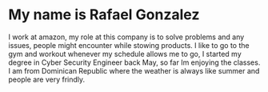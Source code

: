 <!DOCTYPE html>
<html>
  <head>
    <title>Rafael-Gonzalez</title>
    <style
      body { background-color: #e4e7e3; }
      h1 { color: #e06367; }
      p { color: #5b8e9d; }>
    </style>
  </head>
  <body>
    <h1>My name is Rafael Gonzalez</h1>
    <p>I work at amazon, my role at this company is to solve problems and any issues, people might encounter while stowing products.
    I like to go to the gym and workout whenever my schedule allows me to go, I started my degree in Cyber Security Engineer back May,
    so far Im enjoying the classes. I am from Dominican Republic where the weather is always like summer and people are very frindly.</p>
  </body>
</html>
